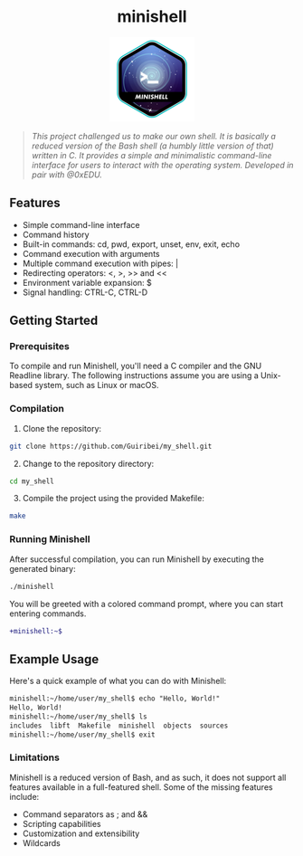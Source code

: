 <h1 align="center">
	minishell
</h1>

<p align="center">
    <img src="https://github.com/riceset/riceset/blob/main/42_badges/minishelle.png" />
</p>

> <i>This project challenged us to make our own shell. It is basically a reduced version of the Bash shell (a humbly little version of that) written in C.</i>
> <i>It provides a simple and minimalistic command-line interface for users to interact with the operating system. Developed in pair with @0xEDU.</i>

## Features

- Simple command-line interface
- Command history
- Built-in commands: cd, pwd, export, unset, env, exit, echo
- Command execution with arguments
- Multiple command execution with pipes: |
- Redirecting operators: <, >, >> and <<
- Environment variable expansion: $
- Signal handling: CTRL-C, CTRL-D

## Getting Started

### Prerequisites

To compile and run Minishell, you'll need a C compiler and the GNU Readline library. The following instructions assume you are using a Unix-based system, such as Linux or macOS.

### Compilation

1. Clone the repository:

```bash
git clone https://github.com/Guiribei/my_shell.git
```

2. Change to the repository directory:

```bash
cd my_shell
```

3. Compile the project using the provided Makefile:

```bash
make
```

### Running Minishell

After successful compilation, you can run Minishell by executing the generated binary:

```bash
./minishell
```

You will be greeted with a colored command prompt, where you can start entering commands.

```diff
+minishell:~$
```

## Example Usage

Here's a quick example of what you can do with Minishell:


```
minishell:~/home/user/my_shell$ echo "Hello, World!"
Hello, World!
minishell:~/home/user/my_shell$ ls
includes  libft  Makefile  minishell  objects  sources
minishell:~/home/user/my_shell$ exit
```

### Limitations

Minishell is a reduced version of Bash, and as such, it does not support all features available in a full-featured shell. Some of the missing features include:
- Command separators as ; and &&
- Scripting capabilities
- Customization and extensibility
- Wildcards
